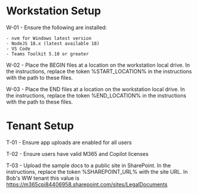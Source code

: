 # Workstation Setup

W-01 - Ensure the following are installed:

    - nvm for Windows latest version
    - NodeJS 18.x (latest available 18)
    - VS Code
    - Teams Toolkit 5.10 or greater

W-02 - Place the BEGIN files at a location on the workstation local drive. In the instructions, replace the token %START_LOCATION% in the instructions with the path to these files.

W-03 - Place the END files at a location on the workstation local drive. In the instructions, replace the token %END_LOCATION% in the instructions with the path to these files.

# Tenant Setup

T-01 - Ensure app uploads are enabled for all users

T-02 - Ensure users have valid M365 and Copilot licenses

T-03 - Upload the sample docs to a public site in SharePoint. In the instructions, replace the token %SHAREPOINT_URL% with the site URL.
       In Bob's WW tenant this value is https://m365cpi84406958.sharepoint.com/sites/LegalDocuments




